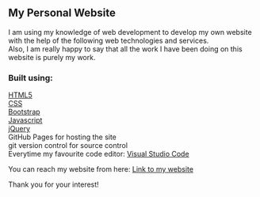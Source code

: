 ## My Personal Website

I am using my knowledge of web development to develop my own website with the help of the following web technologies and services.<br>
Also, I am really happy to say that all the work I have been doing on this website is purely my work.

### Built using:

[HTML5](https://whatwg.org/)<br>
[CSS](http://www.w3.org/)<br>
[Bootstrap](https://getbootstrap.com/)<br>
[Javascript](https://developer.mozilla.org/en-US/docs/Web/JavaScript)<br>
[jQuery](https://jquery.com/)<br>
GitHub Pages for hosting the site<br>
git version control for source control<br>
Everytime my favourite code editor: [Visual Studio Code](https://code.visualstudio.com/)<br>

You can reach my website from here: [Link to my website](https://thusharabandara.github.io/my-personal-website/)

Thank you for your interest!

